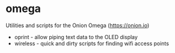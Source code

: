 # omega
Utilities and scripts for the Onion Omega (https://onion.io)

* oprint - allow piping text data to the OLED display
* wireless - quick and dirty scripts for finding wifi access points
